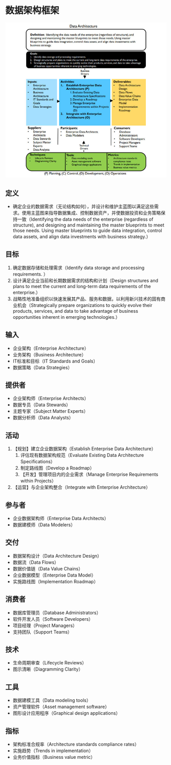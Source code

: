 # **数据架构框架**

![](assets/数据架构框架/数据架构.jpg)

## 定义

- 确定企业的数据需求（无论结构如何），并设计和维护主蓝图以满足这些需求。使用主蓝图来指导数据集成、控制数据资产，并使数据投资和业务策略保持一致（Identifying the data needs of the enterprise (regardless of structure), and designing and maintaining the master blueprints to meet those needs. Using master blueprints to guide data integration, control data assets, and align data investments with business strategy.）

## 目标

1. 确定数据存储和处理需求（Identify data storage and processing requirements. ）
2. 设计满足企业当前和长期数据需求的结构和计划（Design structures and plans to meet the current and long-term data requirements of the enterprise.）
3. 战略性地准备组织以快速发展其产品、服务和数据，以利用新兴技术的固有商业机会（Strategically prepare organizations to quickly evolve their products, services, and data to take advantage of business opportunities inherent in emerging technologies.）

## 输入

- 企业架构（Enterprise Architecture）
- 业务架构（Business Architecture）
- IT标准和目标（IT Standards and Goals）
- 数据策略（Data Strategies）

## 提供者

- 企业架构师（Enterprise Architects）
- 数据专员（Data Stewards）
- 主题专家（Subject Matter Experts）
- 数据分析师（Data Analysts）

## 活动

1. 【规划】建立企业数据架构（Establish Enterprise Data Architecture）
   1. 评估现有数据架构规范（Evaluate Existing Data Architecture Specifications）
   2. 制定路线图（Develop a Roadmap）
   3. 【开发】管理项目内的企业需求（Manage Enterprise Requirements within Projects）
2. 【运营】与企业架构整合（Integrate with Enterprise Architecture）

## 参与者

- 企业数据架构师（Enterprise Data Architects）
- 数据建模师（Data Modelers）

## 交付

- 数据架构设计（Data Architecture Design）
- 数据流（Data Flows）
- 数据价值链（Data Value Chains）
- 企业数据模型（Enterprise Data Model）
- 实施路线图（Implementation Roadmap）

## 消费者

- 数据库管理员（Database Administrators）
- 软件开发人员（Software Developers）
- 项目经理（Project Managers）
- 支持团队（Support Teams）

## 技术

- 生命周期审查（Lifecycle Reviews）
- 图示清晰（Diagramming Clarity）

## 工具

- 数据建模工具（Data modeling tools）
- 资产管理软件（Asset management software）
- 图形设计应用程序（Graphical design applications）

## 指标

- 架构标准合规率（Architecture standards compliance rates）
- 实施趋势（Trends in implementation）
- 业务价值指标（Business value metric）